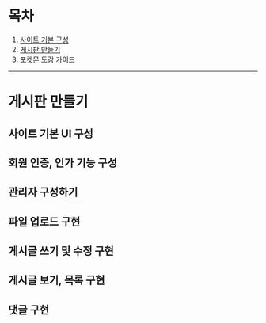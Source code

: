# 목차
1. [사이트 기본 구성](https://github.com/yonggyo1125/project501_13_jsp?tab=readme-ov-file#%EC%B4%88%EA%B8%B0-%EC%84%A4%EC%A0%95)
2. [게시판 만들기](https://github.com/yonggyo1125/project501_13_jsp/tree/board)
3. [포켓몬 도감 가이드](https://github.com/yonggyo1125/project501_13_jsp/tree/pokemon)

--- 

# 게시판 만들기 

## 사이트 기본 UI 구성 

## 회원 인증, 인가 기능 구성 

## 관리자 구성하기 

## 파일 업로드 구현

## 게시글 쓰기 및 수정 구현

## 게시글 보기, 목록 구현

## 댓글 구현 